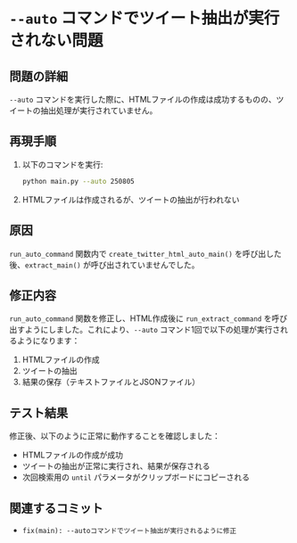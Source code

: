 # `--auto` コマンドでツイート抽出が実行されない問題

## 問題の詳細
`--auto` コマンドを実行した際に、HTMLファイルの作成は成功するものの、ツイートの抽出処理が実行されていません。

## 再現手順
1. 以下のコマンドを実行:
   ```bash
   python main.py --auto 250805
   ```
2. HTMLファイルは作成されるが、ツイートの抽出が行われない

## 原因
`run_auto_command` 関数内で `create_twitter_html_auto_main()` を呼び出した後、`extract_main()` が呼び出されていませんでした。

## 修正内容
`run_auto_command` 関数を修正し、HTML作成後に `run_extract_command` を呼び出すようにしました。これにより、`--auto` コマンド1回で以下の処理が実行されるようになります：
1. HTMLファイルの作成
2. ツイートの抽出
3. 結果の保存（テキストファイルとJSONファイル）

## テスト結果
修正後、以下のように正常に動作することを確認しました：
- HTMLファイルの作成が成功
- ツイートの抽出が正常に実行され、結果が保存される
- 次回検索用の `until` パラメータがクリップボードにコピーされる

## 関連するコミット
- `fix(main): --autoコマンドでツイート抽出が実行されるように修正`
